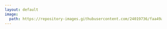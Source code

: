 ```yaml
---
layout: default
image:
  path: https://repository-images.githubusercontent.com/24019736/faa49a00-65ec-11ea-8fae-da9b8ce0e7d1
---
```


<html>
<body onload="setup();">
  <script src="https://gist.github.com/Recoskie/de34fad9c803c670795ba85d721008c8.js"></script>
  <style type="text/css">
    <!--
    .gist-data { background-color: inherit !important; }
    p {  margin:1.5em 0; line-height:3em; color: #f0e7d5 !important; }
    .cmd:target
    {
      display: block;
      height: 4rem; margin-top: -4rem;
      visibility: hidden;
    }
    -->
  </style>
  <script>
    function setup()
    {
      var n = document.getElementsByTagName("a"); for(var i = 0; i < n.length; i++) { n[i].setAttribute("target", "_blank"); }
      
      var n = document.getElementsByTagName("h1"), o = "<h1>Indexed contents</h1><table>";
      
      for(var i = 1; i < n.length; i++)
      {
        o += "<tr><td>" + n[i].innerHTML + ": <a href='#i"+i+"'>Link</a></td></tr>";
        
        var a = document.createElement("a"); a.id = "i" + i + ""; a.classList.add("cmd"); n[i].parentNode.insertBefore(a,n[i]);
      }
      
      var n = document.getElementsByTagName("article")[0]; n.innerHTML = o + "</table>" + n.innerHTML;
    }
  </script>
</body>
</html>